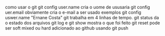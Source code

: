como usar o git
git config user.name cria o uome de ususaria
git config uer.email obviamente cria o e-mail a ser usado exemplos
git config uswer.name "Ernane Costa"
git trabalha em 4 linhas de tempo. 
git status da o estado dos arquivos 
git log e git show mostra o que foi feito
git reset pode ser soft mixed  ou hard
adicionado ao github usando git push









